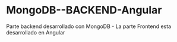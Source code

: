 # MongoDB--BACKEND-Angular
Parte backend desarrollado con MongoDB - La parte Frontend esta desarrollado en Angular
